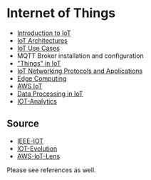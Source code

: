 # Internet of Things

* [Introduction to IoT](intro-to-iot.md)
* [IoT Architectures](iot-architecture.md)
* [IoT Use Cases](use-cases/iot-use-cases-demos.md)
* MQTT Broker installation and configuration
* ["Things" in IoT](things/README.md)
* [IoT Networking Protocols and Applications](networking/README.md)
* [Edge Computing](iot-edge-computing/README.md)
* [AWS IoT](aws-iot/README.md)
* [Data Processing in IoT](data-processing/README.md)
* [IOT-Analytics](analytics/README.md)


## Source
* [IEEE-IOT](http://forms1.ieee.org/rs/682-UPB-550/images/IEEE-IOT-White-Paper.pdf)
* [IOT-Evolution](https://www.nxp.com/docs/en/white-paper/INTOTHNGSWP.pdf)
* [AWS-IoT-Lens](https://d1.awsstatic.com/whitepapers/architecture/AWS-IoT-Lens.pdf)

Please see references as well.
